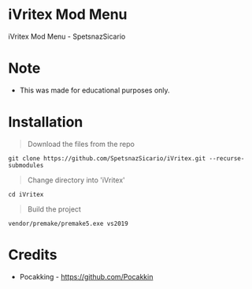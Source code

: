 # iVritex Mod Menu
iVritex Mod Menu - SpetsnazSicario

# Note
* This was made for educational purposes only.

# Installation 

> Download the files from the repo

    git clone https://github.com/SpetsnazSicario/iVritex.git --recurse-submodules

> Change directory into 'iVritex'

    cd iVritex

> Build the project

    vendor/premake/premake5.exe vs2019

# Credits
* Pocakking - https://github.com/Pocakkin
